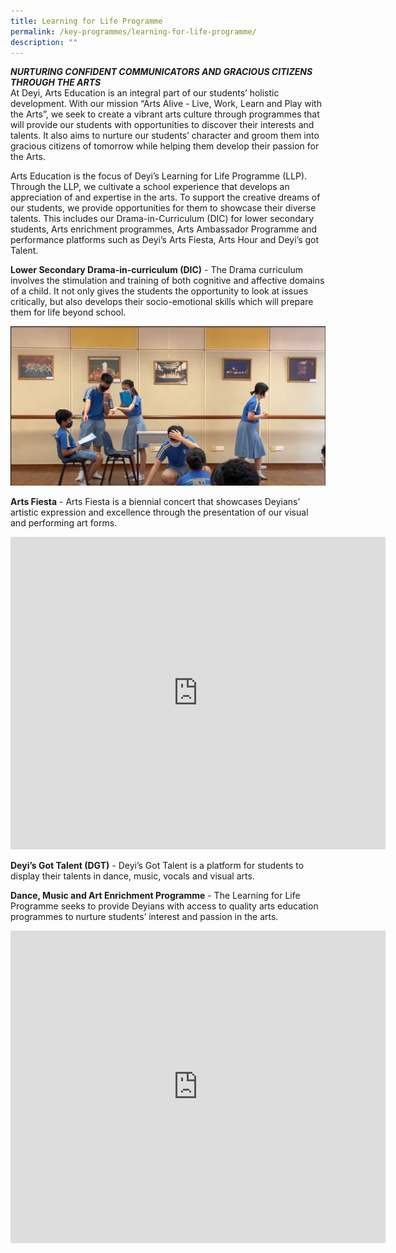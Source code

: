 ```yaml
---
title: Learning for Life Programme
permalink: /key-programmes/learning-for-life-programme/
description: ""
---
```

_**NURTURING CONFIDENT COMMUNICATORS AND GRACIOUS CITIZENS THROUGH THE ARTS**_ <br>
At Deyi, Arts Education is an integral part of our students’ holistic development. With our mission “Arts Alive - Live, Work, Learn and Play with the Arts”, we seek to create a vibrant arts culture through programmes that will provide our students with opportunities to discover their interests and talents. It also aims to nurture our students’ character and groom them into gracious citizens of tomorrow while helping them develop their passion for the Arts.  
  
Arts Education is the focus of Deyi’s Learning for Life Programme (LLP). Through the LLP, we cultivate a school experience that develops an appreciation of and expertise in the arts. To support the creative dreams of our students, we provide opportunities for them to showcase their diverse talents. This includes our Drama-in-Curriculum (DIC) for lower secondary students, Arts enrichment programmes, Arts Ambassador Programme and performance platforms such as Deyi’s Arts Fiesta, Arts Hour and Deyi’s got Talent.  
  
**Lower Secondary Drama-in-curriculum (DIC)**&nbsp;- The Drama curriculum involves the stimulation and training of both cognitive and affective domains of a child. It not only gives the students the opportunity to look at issues critically, but also develops their socio-emotional skills which will prepare them for life beyond school.  
  
![](/images/Lower%20Secondary%20Drama-in-curriculum%20DIC.jpg)

**Arts Fiesta** - Arts Fiesta is a biennial concert that showcases Deyians’ artistic expression and excellence through the presentation of our visual and performing art forms.

<iframe src="https://docs.google.com/presentation/d/e/2PACX-1vTApOLGOCwsftB-8iAtlb6UjxfaJvWipgSxd76lzmVi8cys7gEXu2pYuNdER8fEx2Zl8_MkUpM7iBdi/embed?start=false&amp;loop=true&amp;delayms=10000" frameborder="0" width="600" height="500" allowfullscreen="true"></iframe>

**Deyi’s Got Talent (DGT)** - Deyi’s Got Talent is a platform for students to display their talents in dance, music, vocals and visual arts.



**Dance, Music and Art Enrichment Programme**&nbsp;- The Learning for Life Programme seeks to provide Deyians with access to quality arts education programmes to nurture students’ interest and passion in the arts.

<iframe allowfullscreen="true" height="500" width="600" frameborder="0" src="https://docs.google.com/presentation/d/e/2PACX-1vTnc5YEPwGYiZIObo5r4eb1tQ1SQtPKtU8PbxIc2X4KCtxy4rj_hd_gE_pI0VuBCqFpwrUXNyhVep5-/embed?start=false&amp;loop=true&amp;delayms=10000"></iframe>